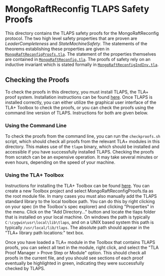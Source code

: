 # MongoRaftReconfig TLAPS Safety Proofs

This directory contains the TLAPS safety proofs for the MongoRaftReconfig  protocol. The two high level safety properties that are proven are *LeaderCompleteness* and *StateMachineSafety*. The statements of the theorems establishing these properties are given in [`MongoRaftReconfigProofs.tla`](MongoRaftReconfigProofs.tla). The statement of the properties themselves are contained in [`MongoRaftReconfig.tla`](MongoRaftReconfig.tla). The proofs of safety rely on an inductive invariant which is stated formally in [`MongoRaftReconfigIndInv.tla`](MongoRaftReconfigIndInv.tla).

## Checking the Proofs

To check the proofs in this directory, you must install TLAPS, the TLA+ proof system. Installation instructions can be found [here](https://tla.msr-inria.inria.fr/tlaps/content/Download/Binaries.html). Once TLAPS is installed correctly, you can either utilize the graphical user interface of the TLA+ Toolbox to check the proofs, or you can check the proofs using the command line version of TLAPS. Instructions for both are given below.

### Using the Command Line

To check the proofs from the command line, you can run the ``checkproofs.sh`` script, which should check all proofs from the relevant TLA+ modules in this directory. This makes use of the `tlapm` binary, which should be installed and accessible if you have successfully installed TLAPS. Checking the proofs from scratch can be an expensive operation. It may take several minutes or even hours, depending on the speed of your machine. 

### Using the TLA+ Toolbox

Instructions for installing the TLA+ Toolbox can be found [here](https://lamport.azurewebsites.net/tla/toolbox.html). You can create a new Toolbox project and select MongoRaftReconfigProofs.tla as the root module file. In many cases you must also manually add the TLAPS standard library to the local toolbox path. You can do this by right clicking on your spec (in the Toolbox's spec explorer) and clicking "Properties" in the menu.  Click on the "Add Directory..." button and locate the tlaps folder that is installed on your local machine. On windows the path is typically `C:\cygwin\usr\local\lib\tlaps`, and on a UNIX based system this path is typically `/usr/local/lib/tlaps`. The absolute path should appear in the "TLA+ library path locations:" text box.

Once you have loaded a TLA+ module in the Toolbox that contains TLAPS proofs, you can select all text in the module, right click, and select the "TLA Proof Manager > Prove Step or Module" option. This should check all proofs in the current file, and you should see sections of each proof eventually be highlighted in green, indicating they were successfully checked by TLAPS. 

<!-- ## Theorems
1. IndIsInductiveInvariant (in IndProof.tla)
2. MRRImpliesLeaderCompleteness (in MRRTheorems.tla)
3. MRRImpliesStateMachineSafety (in MRRTheorems.tla) -->
